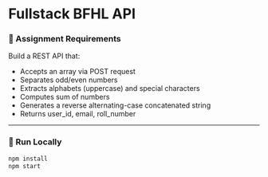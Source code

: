 # Fullstack BFHL API

### 📌 Assignment Requirements
Build a REST API that:
- Accepts an array via POST request
- Separates odd/even numbers
- Extracts alphabets (uppercase) and special characters
- Computes sum of numbers
- Generates a reverse alternating-case concatenated string
- Returns user_id, email, roll_number

---

### 🚀 Run Locally
```bash
npm install
npm start

